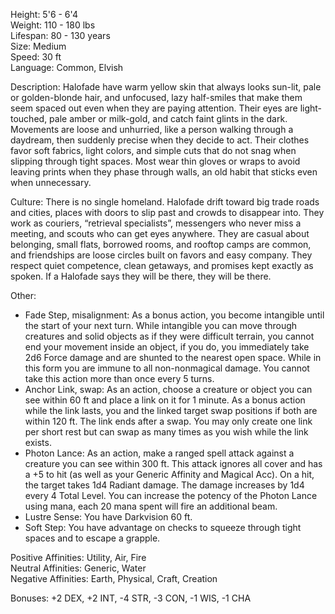 Height: 5'6 - 6'4  
Weight: 110 - 180 lbs  
Lifespan: 80 - 130 years  
Size: Medium  
Speed: 30 ft  
Language: Common, Elvish

Description: Halofade have warm yellow skin that always looks sun-lit, pale or golden-blonde hair, and unfocused, lazy half-smiles that make them seem spaced out even when they are paying attention. Their eyes are light-touched, pale amber or milk-gold, and catch faint glints in the dark. Movements are loose and unhurried, like a person walking through a daydream, then suddenly precise when they decide to act. Their clothes favor soft fabrics, light colors, and simple cuts that do not snag when slipping through tight spaces. Most wear thin gloves or wraps to avoid leaving prints when they phase through walls, an old habit that sticks even when unnecessary.

Culture: There is no single homeland. Halofade drift toward big trade roads and cities, places with doors to slip past and crowds to disappear into. They work as couriers, “retrieval specialists”, messengers who never miss a meeting, and scouts who can get eyes anywhere. They are casual about belonging, small flats, borrowed rooms, and rooftop camps are common, and friendships are loose circles built on favors and easy company. They respect quiet competence, clean getaways, and promises kept exactly as spoken. If a Halofade says they will be there, they will be there.

Other:
- Fade Step, misalignment: As a bonus action, you become intangible until the start of your next turn. While intangible you can move through creatures and solid objects as if they were difficult terrain, you cannot end your movement inside an object, if you do, you immediately take 2d6 Force damage and are shunted to the nearest open space. While in this form you are immune to all non-nonmagical damage. You cannot take this action more than once every 5 turns. 
- Anchor Link, swap: As an action, choose a creature or object you can see within 60 ft and place a link on it for 1 minute. As a bonus action while the link lasts, you and the linked target swap positions if both are within 120 ft. The link ends after a swap. You may only create one link per short rest but can swap as many times as you wish while the link exists. 
- Photon Lance: As an action, make a ranged spell attack against a creature you can see within 300 ft. This attack ignores all cover and has a +5 to hit (as well as your Generic Affinity and Magical Acc). On a hit, the target takes 1d4 Radiant damage. The damage increases by 1d4 every 4 Total Level. You can increase the potency of the Photon Lance using mana, each 20 mana spent will fire an additional beam. 
- Lustre Sense: You have Darkvision 60 ft.
- Soft Step: You have advantage on checks to squeeze through tight spaces and to escape a grapple.

Positive Affinities: Utility, Air, Fire  
Neutral Affinities: Generic, Water  
Negative Affinities: Earth, Physical, Craft, Creation  

Bonuses: +2 DEX, +2 INT, -4 STR, -3 CON, -1 WIS, -1 CHA